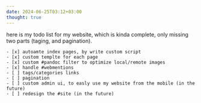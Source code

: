 ```yaml
---
date: 2024-06-25T03:12+03:00
thought: true
---
```


here is my todo list for my website, which is kinda complete, only missing two parts (taging, and
pagination).
```
- [x] autoamte index pages, by write custom script
- [x] custom templte for each page
- [x] custom #pandoc filter to optimize local/remote images
- [x] handle #webmentions
- [ ] tags/categories links
- [ ] pagination
- [ ] custom admin ui, to easly use my website from the mobile (in the future)
- [ ] redesign the #site (in the future)
```
